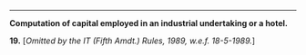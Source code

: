 ****

**Computation of capital employed in an industrial undertaking or a hotel.**

**19.** [_Omitted by the IT (Fifth Amdt.) Rules, 1989, w.e.f. 18-5-1989._]